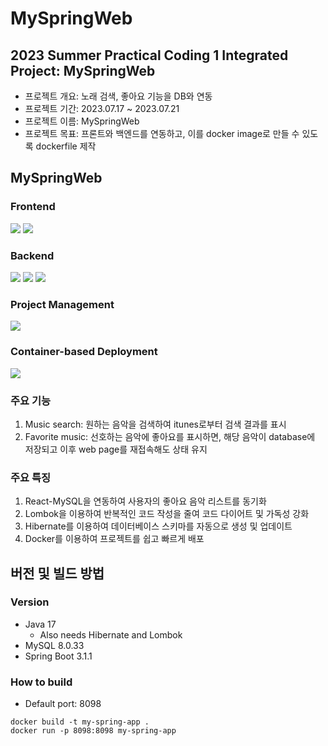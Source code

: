 # MySpringWeb

## 2023 Summer Practical Coding 1 Integrated Project: MySpringWeb
* 프로젝트 개요: 노래 검색, 좋아요 기능을 DB와 연동
* 프로젝트 기간: 2023.07.17 ~ 2023.07.21
* 프로젝트 이름: MySpringWeb
* 프로젝트 목표: 프론트와 백엔드를 연동하고, 이를 docker image로 만들 수 있도록 dockerfile 제작

## MySpringWeb

### Frontend
<img src="https://img.shields.io/badge/HTML5-E34F26?style=for-the-badge&logo=HTML5&logoColor=white"> <img src="https://img.shields.io/badge/React-61DAFB?style=for-the-badge&logo=React&logoColor=black">

### Backend
<img src="https://img.shields.io/badge/Spring Boot-6DB33F?style=for-the-badge&logo=Spring Boot&logoColor=white"> <img src="https://img.shields.io/badge/Hibernate-59666C?style=for-the-badge&logo=Hibernate&logoColor=white"> <img src="https://img.shields.io/badge/MySQL-4479A1?style=for-the-badge&logo=MySQL&logoColor=white">

### Project Management
<img src="https://img.shields.io/badge/Apache Maven-C71A36?style=for-the-badge&logo=Apache Maven&logoColor=white">

### Container-based Deployment
<img src="https://img.shields.io/badge/Docker-2496ED?style=for-the-badge&logo=Docker&logoColor=white">

### 주요 기능
1. Music search: 원하는 음악을 검색하여 itunes로부터 검색 결과를 표시
2. Favorite music: 선호하는 음악에 좋아요를 표시하면, 해당 음악이 database에 저장되고 이후 web page를 재접속해도 상태 유지

### 주요 특징
1. React-MySQL을 연동하여 사용자의 좋아요 음악 리스트를 동기화
2. Lombok을 이용하여 반복적인 코드 작성을 줄여 코드 다이어트 및 가독성 강화
3. Hibernate를 이용하여 데이터베이스 스키마를 자동으로 생성 및 업데이트
4. Docker를 이용하여 프로젝트를 쉽고 빠르게 배포

## 버전 및 빌드 방법

### Version
* Java 17
    * Also needs Hibernate and Lombok
* MySQL 8.0.33
* Spring Boot 3.1.1

### How to build
* Default port: 8098
```shell
docker build -t my-spring-app .
docker run -p 8098:8098 my-spring-app

```
